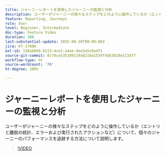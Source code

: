 ```yaml
---
title: ジャーニーレポートを使用したジャーニーの監視と分析
description: ユーザーがジャーニーの様々なステップをどのように操作しているか（エントリと離脱の統計、エラーおよび実行されたアクションなど）について、個々のジャーニーのパフォーマンスを追跡する方法について説明します。
feature: Reporting, Journeys
role: User
level: Beginner, Intermediate
doc-type: Feature Video
duration: 380
last-substantial-update: 2025-08-28T00:00:00Z
jira: KT-17806
exl-id: 158a60b0-b213-4ce2-a4ae-4ee3a5c6a4f1
source-git-commit: 0c70ce535109119a8218a1559f4db3810e313d7f
workflow-type: ht
source-wordcount: '70'
ht-degree: 100%

---
```


# ジャーニーレポートを使用したジャーニーの監視と分析

ユーザーがジャーニーの様々なステップをどのように操作しているか（エントリと離脱の統計、エラーおよび実行されたアクションなど）について、個々のジャーニーのパフォーマンスを追跡する方法について説明します。

>[!VIDEO](https://video.tv.adobe.com/v/3470710/?learn=on&enablevpops)
